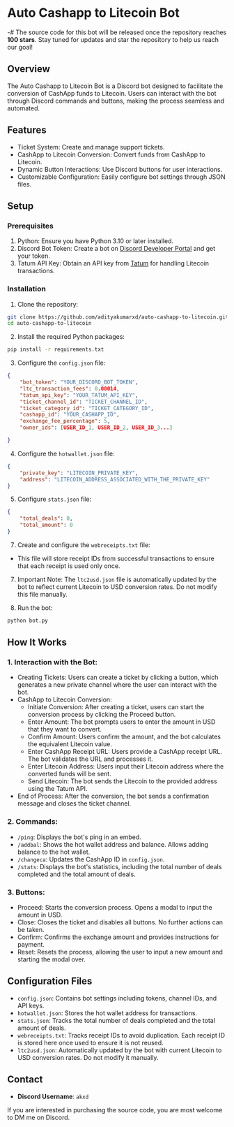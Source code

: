 # Auto Cashapp to Litecoin Bot

-# The source code for this bot will be released once the repository reaches **100 stars**. Stay tuned for updates and star the repository to help us reach our goal!

## Overview
The Auto Cashapp to Litecoin Bot is a Discord bot designed to facilitate the conversion of CashApp funds to Litecoin. Users can interact with the bot through Discord commands and buttons, making the process seamless and automated.

## Features
- Ticket System: Create and manage support tickets.
- CashApp to Litecoin Conversion: Convert funds from CashApp to Litecoin.
- Dynamic Button Interactions: Use Discord buttons for user interactions.
- Customizable Configuration: Easily configure bot settings through JSON files.

## Setup
### Prerequisites
1. Python: Ensure you have Python 3.10 or later installed.
2. Discord Bot Token: Create a bot on [Discord Developer Portal](https://discord.com/developers/applications) and get your token.
3. Tatum API Key: Obtain an API key from [Tatum](https://dashboard.tatum.io/) for handling Litecoin transactions.

### Installation
1. Clone the repository:
```bash
git clone https://github.com/adityakumarxd/auto-cashapp-to-litecoin.git
cd auto-cashapp-to-litecoin
```
2. Install the required Python packages:
```bash
pip install -r requirements.txt
```
3. Configure the `config.json` file:
```json
{
    "bot_token": "YOUR_DISCORD_BOT_TOKEN",
    "ltc_transaction_fees": 0.00014,
    "tatum_api_key": "YOUR_TATUM_API_KEY",
    "ticket_channel_id": "TICKET_CHANNEL_ID",
    "ticket_category_id": "TICKET_CATEGORY_ID",
    "cashapp_id": "YOUR_CASHAPP_ID",
    "exchange_fee_percentage": 5,
    "owner_ids": [USER_ID_1, USER_ID_2, USER_ID_3...]

}
```
4. Configure the `hotwallet.json` file:
```json
{
    "private_key": "LITECOIN_PRIVATE_KEY",
    "address": "LITECOIN_ADDRESS_ASSOCIATED_WITH_THE_PRIVATE_KEY"
}
```
5. Configure `stats.json` file:
```json
{
    "total_deals": 0,
    "total_amount": 0
}
```
7. Create and configure the `webreceipts.txt` file:
- This file will store receipt IDs from successful transactions to ensure that each receipt is used only once.

7. Important Note: The `ltc2usd.json` file is automatically updated by the bot to reflect current Litecoin to USD conversion rates. Do not modify this file manually.

8. Run the bot:

```bash
python bot.py
```

## How It Works
### 1. Interaction with the Bot:

- Creating Tickets: Users can create a ticket by clicking a button, which generates a new private channel where the user can interact with the bot.
- CashApp to Litecoin Conversion:
    - Initiate Conversion: After creating a ticket, users can start the conversion process by clicking the Proceed button.
    - Enter Amount: The bot prompts users to enter the amount in USD that they want to convert.
    - Confirm Amount: Users confirm the amount, and the bot calculates the equivalent Litecoin value.
    - Enter CashApp Receipt URL: Users provide a CashApp receipt URL. The bot validates the URL and processes it.
    - Enter Litecoin Address: Users input their Litecoin address where the converted funds will be sent.
    - Send Litecoin: The bot sends the Litecoin to the provided address using the Tatum API.
- End of Process: After the conversion, the bot sends a confirmation message and closes the ticket channel.

### 2. Commands:
- `/ping`: Displays the bot's ping in an embed.
- `/addbal`: Shows the hot wallet address and balance. Allows adding balance to the hot wallet.
- `/changeca`: Updates the CashApp ID in `config.json`.
- `/stats`: Displays the bot's statistics, including the total number of deals completed and the total amount of deals.

### 3. Buttons:
- Proceed: Starts the conversion process. Opens a modal to input the amount in USD.
- Close: Closes the ticket and disables all buttons. No further actions can be taken.
- Confirm: Confirms the exchange amount and provides instructions for payment.
- Reset: Resets the process, allowing the user to input a new amount and starting the modal over.

## Configuration Files
- `config.json`: Contains bot settings including tokens, channel IDs, and API keys.
- `hotwallet.json`: Stores the hot wallet address for transactions.
- `stats.json`: Tracks the total number of deals completed and the total amount of deals.
- `webreceipts.txt`: Tracks receipt IDs to avoid duplication. Each receipt ID is stored here once used to ensure it is not reused.
- `ltc2usd.json`: Automatically updated by the bot with current Litecoin to USD conversion rates. Do not modify it manually.

## Contact
- **Discord Username**: `akxd`

If you are interested in purchasing the source code, you are most welcome to DM me on Discord.

